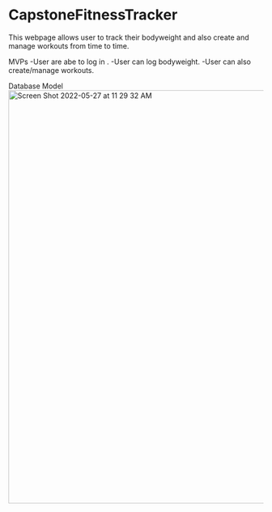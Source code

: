 # CapstoneFitnessTracker
This webpage allows user to track their bodyweight and also create and manage workouts from time to time.

MVPs
-User are abe to log in .
-User can log bodyweight.
-User can also create/manage workouts.



Database Model
<img width="816" alt="Screen Shot 2022-05-27 at 11 29 32 AM" src="https://user-images.githubusercontent.com/100622068/170742746-ffe2bfa1-c5d4-4afd-be6e-62c59f29a4a0.png">
